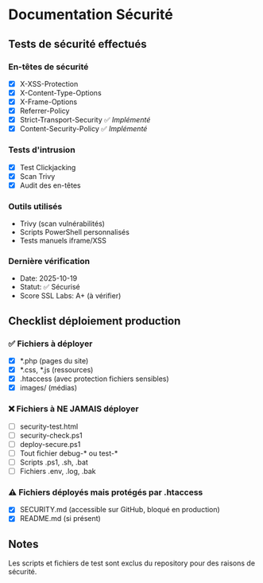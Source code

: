 # Documentation Sécurité

## Tests de sécurité effectués

### En-têtes de sécurité
- [x] X-XSS-Protection
- [x] X-Content-Type-Options  
- [x] X-Frame-Options
- [x] Referrer-Policy
- [x] Strict-Transport-Security ✅ *Implémenté*
- [x] Content-Security-Policy ✅ *Implémenté*

### Tests d'intrusion
- [x] Test Clickjacking
- [x] Scan Trivy
- [x] Audit des en-têtes

### Outils utilisés
- Trivy (scan vulnérabilités)
- Scripts PowerShell personnalisés
- Tests manuels iframe/XSS

### Dernière vérification
- Date: 2025-10-19
- Statut: ✅ Sécurisé
- Score SSL Labs: A+ (à vérifier)

## Checklist déploiement production

### ✅ Fichiers à déployer
- [x] *.php (pages du site)
- [x] *.css, *.js (ressources)
- [x] .htaccess (avec protection fichiers sensibles)
- [x] images/ (médias)

### ❌ Fichiers à NE JAMAIS déployer
- [ ] security-test.html
- [ ] security-check.ps1
- [ ] deploy-secure.ps1
- [ ] Tout fichier debug-* ou test-*
- [ ] Scripts .ps1, .sh, .bat
- [ ] Fichiers .env, .log, .bak

### ⚠️ Fichiers déployés mais protégés par .htaccess
- [x] SECURITY.md (accessible sur GitHub, bloqué en production)
- [x] README.md (si présent)

## Notes
Les scripts et fichiers de test sont exclus du repository pour des raisons de sécurité.
